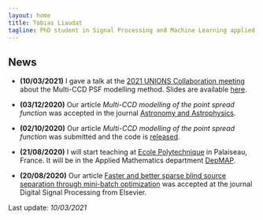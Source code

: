 ```yaml
---
layout: home
title: Tobias Liaudat
tagline: PhD student in Signal Processing and Machine Learning applied to Astrophysics.
---
```


## News

- **(10/03/2021)** I gave a talk at the [2021 UNIONS Collaboration meeting](https://indico.in2p3.fr/event/23099/program) about the Multi-CCD PSF modelling method. Slides are available [here](https://github.com/tobias-liaudat/slides/tree/master/slides/2021-03-UNIONS_consortium_meeting).

- **(03/12/2020)** Our article _Multi-CCD modelling of the point spread function_ was accepted in the journal [Astronomy and Astrophysics](https://doi.org/10.1051/0004-6361/202039584).

- **(02/10/2020)** Our article _Multi-CCD modelling of the point spread function_ was submitted and the code is [released](https://github.com/CosmoStat/mccd).  

- **(21/08/2020)** I will start teaching at [Ecole Polytechnique](https://www.polytechnique.edu/en) in Palaiseau, France. It will be in the Applied Mathematics department [DepMAP](https://portail.polytechnique.edu/mathematiquesappliquees/fr).  

- **(20/08/2020)** Our article [Faster and better sparse blind source separation through mini-batch optimization](https://doi.org/10.1016/j.dsp.2020.102827) was accepted at the journal Digital Signal Processing from Elsevier.  

Last update: _10/03/2021_

